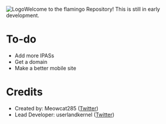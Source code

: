 ![Logo](https://flamingo-website.github.io/Flamingo-logos/logo.png)Welcome to the flamingo Repository! 
This is still in early development. 

# To-do

 - Add more IPASs
 - Get a domain
 - Make a better mobile site

# Credits
 - Created by: Meowcat285 ([Twitter](https://twitter.com/meowcat285))
 - Lead Developer: userlandkernel ([Twitter](https://twitter.com/userlandkernel))



